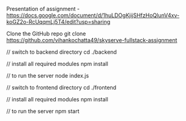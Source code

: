 Presentation of assignment - https://docs.google.com/document/d/1huLDOgKjijSHfzHoQlunV4xv-koGZ2o-RcUqqmLj5T4/edit?usp=sharing

Clone the GitHub repo
git clone https://github.com/vihankochatta49/skyserve-fullstack-assignment

// switch to backend directory
cd ./backend 

// install all required modules
npm install 

// to run the server
node index.js 

// switch to frontend directory
cd ./frontend 

// install all required modules
npm install 

// to run the server
npm start

